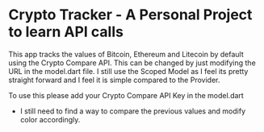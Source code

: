 # Crypto Tracker - A Personal Project to learn API calls

This app tracks the values of Bitcoin, Ethereum and Litecoin by default using the Crypto Compare API.
This can be changed by just modifying the URL in the model.dart file.
I still use the Scoped Model as I feel its pretty straight forward and I feel it is simple compared to the Provider.

To use this please add your Crypto Compare API Key in the model.dart

* I still need to find a way to compare the previous values and modify color accordingly.


